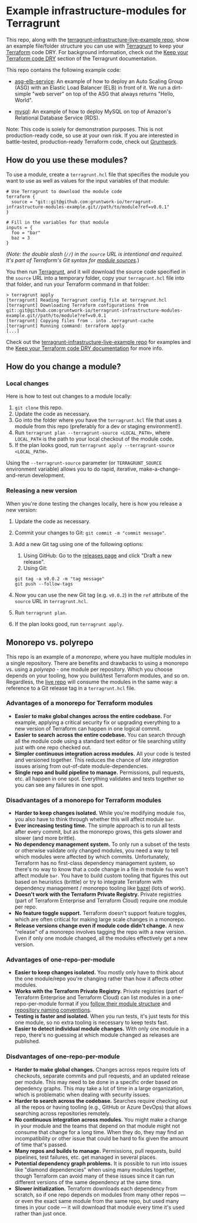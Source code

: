 # Example infrastructure-modules for Terragrunt

This repo, along with the [terragrunt-infrastructure-live-example
repo](https://github.com/gruntwork-io/terragrunt-infrastructure-live-example), show an example file/folder structure
you can use with [Terragrunt](https://github.com/gruntwork-io/terragrunt) to keep your
[Terraform](https://www.terraform.io) code DRY. For background information, check out the [Keep your Terraform code
DRY](https://github.com/gruntwork-io/terragrunt#keep-your-terraform-code-dry) section of the Terragrunt documentation.

This repo contains the following example code:

- [asg-elb-service](/asg-elb-service): An example of how to deploy an Auto Scaling Group (ASG) with an Elastic Load
  Balancer (ELB) in front of it. We run a dirt-simple "web server" on top of the ASG that always returns "Hello, World".

- [mysql](/mysql): An example of how to deploy MySQL on top of Amazon's Relational Database Service (RDS).

Note: This code is solely for demonstration purposes. This is not production-ready code, so use at your own risk. If
you are interested in battle-tested, production-ready Terraform code, check out [Gruntwork](http://www.gruntwork.io/).

## How do you use these modules?

To use a module, create a `terragrunt.hcl` file that specifies the module you want to use as well as values for the
input variables of that module:

```hcl
# Use Terragrunt to download the module code
terraform {
  source = "git::git@github.com:gruntwork-io/terragrunt-infrastructure-modules-example.git//path/to/module?ref=v0.0.1"
}

# Fill in the variables for that module
inputs = {
  foo = "bar"
  baz = 3
}
```

(_Note: the double slash (`//`) in the `source` URL is intentional and required. It's part of Terraform's Git syntax
for [module sources](https://www.terraform.io/docs/modules/sources.html)._)

You then run [Terragrunt](https://github.com/gruntwork-io/terragrunt), and it will download the source code specified
in the `source` URL into a temporary folder, copy your `terragrunt.hcl` file into that folder, and run your Terraform
command in that folder:

```
> terragrunt apply
[terragrunt] Reading Terragrunt config file at terragrunt.hcl
[terragrunt] Downloading Terraform configurations from git::git@github.com:gruntwork-io/terragrunt-infrastructure-modules-example.git//path/to/module?ref=v0.0.1
[terragrunt] Copying files from . into .terragrunt-cache
[terragrunt] Running command: terraform apply
[...]
```

Check out the [terragrunt-infrastructure-live-example
repo](https://github.com/gruntwork-io/terragrunt-infrastructure-live-example) for examples and the [Keep your Terraform
code DRY documentation](https://github.com/gruntwork-io/terragrunt#keep-your-terraform-code-dry) for more info.

## How do you change a module?

### Local changes

Here is how to test out changes to a module locally:

1. `git clone` this repo.
1. Update the code as necessary.
1. Go into the folder where you have the `terragrunt.hcl` file that uses a module from this repo (preferably for a
   dev or staging environment!).
1. Run `terragrunt plan --terragrunt-source <LOCAL_PATH>`, where `LOCAL_PATH` is the path to your local checkout of
   the module code.
1. If the plan looks good, run `terragrunt apply --terragrunt-source <LOCAL_PATH>`.

Using the `--terragrunt-source` parameter (or `TERRAGRUNT_SOURCE` environment variable) allows you to do rapid,
iterative, make-a-change-and-rerun development.

### Releasing a new version

When you're done testing the changes locally, here is how you release a new version:

1. Update the code as necessary.
1. Commit your changes to Git: `git commit -m "commit message"`.
1. Add a new Git tag using one of the following options:

   1. Using GitHub: Go to the [releases page](/releases) and click "Draft a new release".
   1. Using Git:

   ```
   git tag -a v0.0.2 -m "tag message"
   git push --follow-tags
   ```

1. Now you can use the new Git tag (e.g. `v0.0.2`) in the `ref` attribute of the `source` URL in `terragrunt.hcl`.
1. Run `terragrunt plan`.
1. If the plan looks good, run `terragrunt apply`.

## Monorepo vs. polyrepo

This repo is an example of a _monorepo_, where you have multiple modules in a single repository. There are benefits and drawbacks to using a monorepo vs. using a _polyrepo_ - one module per repository. Which you choose depends on your tooling, how you build/test Terraform modules, and so on. Regardless, the [live repo](https://github.com/gruntwork-io/terragrunt-infrastructure-live-example) will consume the modules in the same way: a reference to a Git release tag in a `terragrunt.hcl` file.

### Advantages of a monorepo for Terraform modules

- **Easier to make global changes across the entire codebase.** For example, applying a critical security fix or upgrading everything to a new version of Terraform can happen in one logical commit.
- **Easier to search across the entire codebase.** You can search through all the module code using a standard text editor or file searching utility just with one repo checked out.
- **Simpler continuous integration across modules.** All your code is tested and versioned together. This reduces the chance of _late integration_ issues arising from out-of-date module-dependencies.
- **Single repo and build pipeline to manage.** Permissions, pull requests, etc. all happen in one spot. Everything validates and tests together so you can see any failures in one spot.

### Disadvantages of a monorepo for Terraform modules

- **Harder to keep changes isolated.** While you're modifying module `foo`, you also have to think through whether this will affect module `bar`.
- **Ever increasing testing time.** The simple approach is to run all tests after every commit, but as the monorepo grows, this gets slower and slower (and more brittle).
- **No dependency management system.** To only run a subset of the tests or otherwise validate only changed modules, you need a way to tell which modules were affected by which commits. Unfortunately, Terraform has no first-class dependency management system, so there's no way to know that a code change in a file in module `foo` won't affect module `bar`. You have to build custom tooling that figures this out based on heuristics (brittle) or try to integrate Terraform with dependency management / monorepo tooling like [bazel](https://bazel.build/) (lots of work).
- **Doesn't work with the Terraform Private Registry.** Private registries (part of Terraform Enterprise and Terraform Cloud) require one module per repo.
- **No feature toggle support.** Terraform doesn't support feature toggles, which are often critical for making large scale changes in a monorepo.
- **Release versions change even if module code didn't change.** A new "release" of a monorepo involves tagging the repo with a new version. Even if only one module changed, all the modules effectively get a new version.

### Advantages of one-repo-per-module

- **Easier to keep changes isolated.** You mostly only have to think about the one module/repo you're changing rather than how it affects other modules.
- **Works with the Terraform Private Registry.** Private registries (part of Terraform Enterprise and Terraform Cloud) can list modules in a one-repo-per-module format if you [follow their module structure](https://www.terraform.io/docs/modules/index.html#standard-module-structure) and [repository naming conventions](https://www.terraform.io/docs/registry/modules/publish.html#requirements).
- **Testing is faster and isolated.** When you run tests, it's just tests for this one module, so no extra tooling is necessary to keep tests fast.
- **Easier to detect individual module changes.** With only one module in a repo, there's no guessing at which module changed as releases are published.

### Disdvantages of one-repo-per-module

- **Harder to make global changes.** Changes across repos require lots of checkouts, separate commits and pull requests, and an updated release per module. This may need to be done in a specific order based on depedency graphs. This may take a lot of time in a large organization, which is problematic when dealing with security issues.
- **Harder to search across the codebase.** Searches require checking out all the repos or having tooling (e.g., GitHub or Azure DevOps) that allows searching across repositories remotely.
- **No continuous integration across modules.** You might make a change in your module and the teams that depend on that module might not consume that change for a long time. When they do, they may find an incompatibility or other issue that could be hard to fix given the amount of time that's passed.
- **Many repos and builds to manage.** Permissions, pull requests, build pipelines, test failures, etc. get managed in several places.
- **Potential dependency graph problems.** It is possible to run into issues like "diamond dependencies" when using many modules together, though Terraform can avoid many of these issues since it can run different versions of the same dependency at the same time.
- **Slower initialization.** Terraform downloads each dependency from scratch, so if one repo depends on modules from many other repos — or even the exact same module from the same repo, but used many times in your code — it will download that module every time it's used rather than just once.
